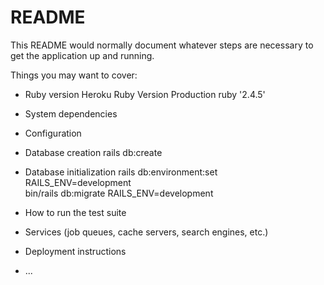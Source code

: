 # README

This README would normally document whatever steps are necessary to get the
application up and running.

Things you may want to cover:

* Ruby version
    Heroku Ruby Version Production
    ruby '2.4.5'

* System dependencies

* Configuration

* Database creation
    rails db:create

* Database initialization
    rails db:environment:set RAILS_ENV=development   
    bin/rails db:migrate RAILS_ENV=development
* How to run the test suite

* Services (job queues, cache servers, search engines, etc.)

* Deployment instructions

* ...

